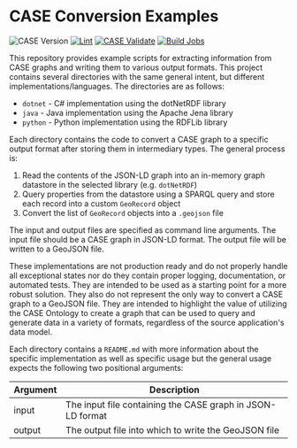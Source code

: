# CASE Conversion Examples

![CASE Version](https://img.shields.io/badge/CASE%20Version-1.3.0-brightgreen.svg)
[![Lint](https://github.com/casework/CASE-Examples-Conversion/actions/workflows/lint.yml/badge.svg)](https://github.com/casework/CASE-Examples-Conversion/actions/workflows/lint.yml)
[![CASE Validate](https://github.com/casework/CASE-Examples-Conversion/actions/workflows/case_validate.yml/badge.svg)](https://github.com/casework/CASE-Examples-Conversion/actions/workflows/case_validate.yml)
[![Build Jobs](https://github.com/casework/CASE-Examples-Conversion/actions/workflows/build.yml/badge.svg)](https://github.com/casework/CASE-Examples-Conversion/actions/workflows/build.yml)

This repository provides example scripts for extracting information from CASE graphs and writing them to various output formats. This project contains several directories with the same general intent, but different implementations/languages. The directories are as follows:

- `dotnet` - C# implementation using the dotNetRDF library
- `java` - Java implementation using the Apache Jena library
- `python` - Python implementation using the RDFLib library

Each directory contains the code to convert a CASE graph to a specific output format after storing them in intermediary types. The general process is:

1. Read the contents of the JSON-LD graph into an in-memory graph datastore in the selected library (e.g. `dotNetRDF`)
1. Query properties from the datastore using a SPARQL query and store each record into a custom `GeoRecord` object
1. Convert the list of `GeoRecord` objects into a `.geojson` file

The input and output files are specified as command line arguments. The input file should be a CASE graph in JSON-LD format. The output file will be written to a GeoJSON file.

These implementations are not production ready and do not properly handle all exceptional states nor do they contain proper logging, documentation, or automated tests. They are intended to be used as a starting point for a more robust solution. They also do not represent the only way to convert a CASE graph to a GeoJSON file. They are intended to highlight the value of utilizing the CASE Ontology to create a graph that can be used to query and generate data in a variety of formats, regardless of the source application's data model.

Each directory contains a `README.md` with more information about the specific implementation as well as specific usage but the general usage expects the following two positional arguments:

| Argument | Description                                                |
| -------- | ---------------------------------------------------------- |
| input    | The input file containing the CASE graph in JSON-LD format |
| output   | The output file into which to write the GeoJSON file       |
